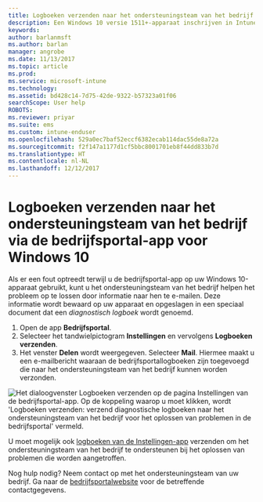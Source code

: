 ```yaml
---
title: Logboeken verzenden naar het ondersteuningsteam van het bedrijf voor Windows 10-apparaten | Microsoft Docs
description: Een Windows 10 versie 1511+-apparaat inschrijven in Intune
keywords: 
author: barlanmsft
ms.author: barlan
manager: angrobe
ms.date: 11/13/2017
ms.topic: article
ms.prod: 
ms.service: microsoft-intune
ms.technology: 
ms.assetid: bd428c14-7d75-42de-9322-b57323a01f06
searchScope: User help
ROBOTS: 
ms.reviewer: priyar
ms.suite: ems
ms.custom: intune-enduser
ms.openlocfilehash: 529a0ec7baf52eccf6382ecab114dac55de8a72a
ms.sourcegitcommit: f2f147a1177d1cf5bbc8001701eb8f44dd833b7d
ms.translationtype: HT
ms.contentlocale: nl-NL
ms.lasthandoff: 12/12/2017
---
```

# <a name="send-logs-to-your-company-support-from-the-company-portal-app-for-windows-10"></a>Logboeken verzenden naar het ondersteuningsteam van het bedrijf via de bedrijfsportal-app voor Windows 10

Als er een fout optreedt terwijl u de bedrijfsportal-app op uw Windows 10-apparaat gebruikt, kunt u het ondersteuningsteam van het bedrijf helpen het probleem op te lossen door informatie naar hen te e-mailen. Deze informatie wordt bewaard op uw apparaat en opgeslagen in een speciaal document dat een _diagnostisch logboek_ wordt genoemd.

1.  Open de app **Bedrijfsportal**.
2.  Selecteer het tandwielpictogram **Instellingen** en vervolgens **Logboeken verzenden**.
3.  Het venster **Delen** wordt weergegeven. Selecteer **Mail**. Hiermee maakt u een e-mailbericht waaraan de bedrijfsportallogboeken zijn toegevoegd die naar het ondersteuningsteam van het bedrijf kunnen worden verzonden.

  ![Het dialoogvenster Logboeken verzenden op de pagina Instellingen van de bedrijfsportal-app. Op de koppeling waarop u moet klikken, wordt 'Logboeken verzenden: verzend diagnostische logboeken naar het ondersteuningsteam van het bedrijf voor het oplossen van problemen in de bedrijfsportal' vermeld.](./media/w10-share-logs-after-1711.png)

U moet mogelijk ook [logboeken van de Instellingen-app](send-logs-to-your-it-admin-settings-windows.md) verzenden om het ondersteuningsteam van het bedrijf te ondersteunen bij het oplossen van problemen die worden aangetroffen.

Nog hulp nodig? Neem contact op met het ondersteuningsteam van uw bedrijf. Ga naar de [bedrijfsportalwebsite](https://portal.manage.microsoft.com#HelpDeskDialog) voor de betreffende contactgegevens.
